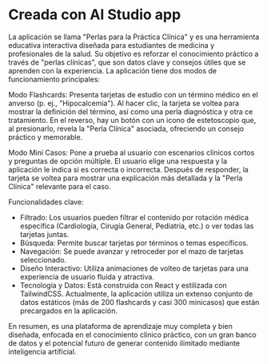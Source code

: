# Creada con AI Studio app

La aplicación se llama "Perlas para la Práctica Clínica" y es una herramienta educativa interactiva diseñada para estudiantes de medicina y profesionales de la salud. Su objetivo es reforzar el conocimiento práctico a través de "perlas clínicas", que son datos clave y consejos útiles que se aprenden con la experiencia. La aplicación tiene dos modos de funcionamiento principales:

Modo Flashcards:
Presenta tarjetas de estudio con un término médico en el anverso (p. ej., "Hipocalcemia").
Al hacer clic, la tarjeta se voltea para mostrar la definición del término, así como una perla diagnóstica y otra ce tratamiento.
En el reverso, hay un botón con un icono de estetoscopio que, al presionarlo, revela la "Perla Clínica" asociada, ofreciendo un consejo práctico y memorable.

Modo Mini Casos:
Pone a prueba al usuario con escenarios clínicos cortos y preguntas de opción múltiple.
El usuario elige una respuesta y la aplicación le indica si es correcta o incorrecta.
Después de responder, la tarjeta se voltea para mostrar una explicación más detallada y la "Perla Clínica" relevante para el caso.

Funcionalidades clave:

* Filtrado: Los usuarios pueden filtrar el contenido por rotación médica específica (Cardiología, Cirugía General, Pediatría, etc.) o ver todas las tarjetas juntas.
* Búsqueda: Permite buscar tarjetas por términos o temas específicos.
* Navegación: Se puede avanzar y retroceder por el mazo de tarjetas seleccionado.
* Diseño Interactivo: Utiliza animaciones de volteo de tarjetas para una experiencia de usuario fluida y atractiva.
* Tecnología y Datos: Está construida con React y estilizada con TailwindCSS. Actualmente, la aplicación utiliza un extenso conjunto de datos estáticos (más de 200 flashcards y casi 300 minicasos) que están precargados en la aplicación.

En resumen, es una plataforma de aprendizaje muy completa y bien diseñada, enfocada en el conocimiento clínico práctico, con un gran banco de datos y el potencial futuro de generar contenido ilimitado mediante inteligencia artificial.
